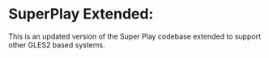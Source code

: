 # SuperPlay Extended:
This is an updated version of the Super Play codebase extended to support other GLES2 based systems.
